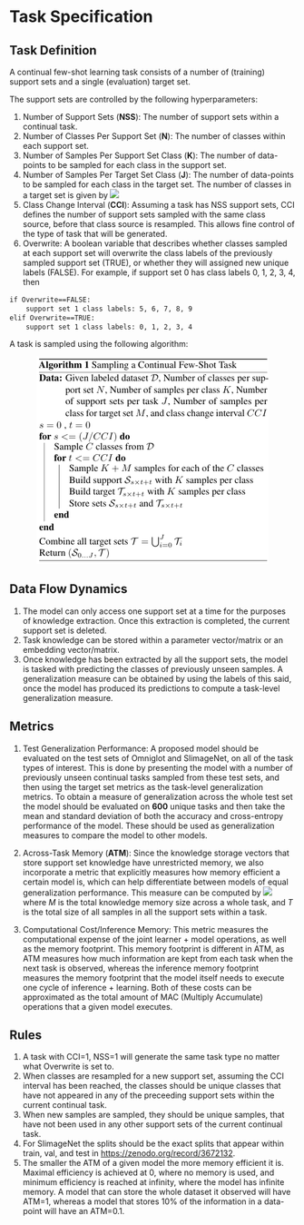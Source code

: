 # Task Specification

## Task Definition

A continual few-shot learning task consists of a number of (training) support sets and a single (evaluation) target set.

The support sets are controlled by the following hyperparameters:

1. Number of Support Sets (**NSS**): The number of support sets within a continual task.
2. Number of Classes Per Support Set (**N**): The number of classes within each support set.
3. Number of Samples Per Support Set Class (**K**): The number of data-points to be sampled for each class in the support set.
4. Number of Samples Per Target Set Class (**J**): The number of data-points to be sampled for each class in the target set. The number of classes in a target set is given by  <img src="https://render.githubusercontent.com/render/math?math=$\dfrac{NSS\times N}{CCI}$">
5. Class Change Interval (**CCI**): Assuming a task has NSS support sets, CCI defines the number of support sets 
sampled with the same class source, before that class source is resampled. This allows fine control of the type of task that will be generated.
6. Overwrite: A boolean variable that describes whether classes sampled at each support set will overwrite the class labels of the previously sampled support set (TRUE), or whether they will assigned new unique labels (FALSE).
For example, if support set 0 has class labels 0, 1, 2, 3, 4, then 
```
if Overwrite==FALSE: 
    support set 1 class labels: 5, 6, 7, 8, 9
elif Overwrite==TRUE:
    support set 1 class labels: 0, 1, 2, 3, 4
```
A task is sampled using the following algorithm:

<p align="center">
  <img width="410" height="365" src="https://github.com/AntreasAntoniou/FewShotContinualLearning/blob/master/materials/task_sampling_algorithm.png">
</p>


## Data Flow Dynamics

1. The model can only access one support set at a time for the purposes of knowledge extraction. 
Once this extraction is completed, the current support set is deleted. 
2. Task knowledge can be stored within a parameter vector/matrix or an embedding vector/matrix.
3. Once knowledge has been extracted by all the support sets, the model is tasked with predicting the classes of 
previously unseen samples. A generalization measure can be obtained by using the labels of this said, once the model
 has produced its predictions to compute a task-level generalization measure.
 
## Metrics

1. Test Generalization Performance: A proposed model should be evaluated on the test sets of Omniglot and SlimageNet, on all of the task
types of interest. This is done by presenting the model with a number of previously unseen continual tasks sampled from these test sets, and then
using the target set metrics as the task-level generalization metrics. To obtain a measure of generalization across the whole test set the model
should be evaluated on **600** unique tasks and then take the mean and standard deviation of both the accuracy and cross-entropy performance of the model.
These should be used as generalization measures to compare the model to other models.

2. Across-Task Memory (**ATM**): Since the knowledge storage vectors that store support set knowledge have unrestricted memory, we also incorporate
a metric that explicitly measures how memory efficient a certain model is, which can help differentiate between models of equal generalization performance.
This measure can be computed by <img src="https://render.githubusercontent.com/render/math?math=$\dfrac{M}{T}$"> 
where *M* is the total knowledge memory size across a whole task, and 
*T* is the total size of all samples in all the support sets within a task.  

3. Computational Cost/Inference Memory: This metric measures the computational expense of the joint learner + model operations, as well as the memory footprint. This memory footprint is different in ATM, as ATM measures how much information are kept from each task when the next task is observed, whereas the inference memory footprint measures the memory footprint that the model itself needs to execute one cycle of inference + learning. Both of these costs can be approximated as the total amount of MAC (Multiply Accumulate) operations that a given model executes. 

## Rules

1. A task with CCI=1, NSS=1 will generate the same task type no matter what Overwrite is set to. 
2. When classes are resampled for a new support set, assuming the CCI interval has been reached, the classes should be unique classes that have not appeared in any of the preceeding support sets within the current continual task.
3. When new samples are sampled, they should be unique samples, that have not been used in any other support sets of the current continual task.
4. For SlimageNet the splits should be the exact splits that appear within train, val, and test in https://zenodo.org/record/3672132.
5. The smaller the ATM of a given model the more memory efficient it is. Maximal efficiency is achieved at 0, where no memory is used, and minimum efficiency is reached at infinity, where the model has infinite memory. A model that can store the whole dataset it observed will have ATM=1, whereas a model that stores 10% of the information in a data-point will have an ATM=0.1.
